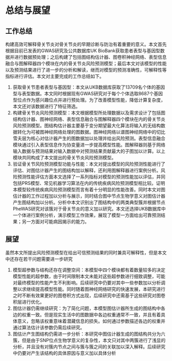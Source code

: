 # 总结与展望

## 工作总结

构建高效可解释骨关节炎对骨关节炎的早期诊断与防治有着重要的意义。本文首先根据目前已发表的GWAS研究及公共数据库UK BioBank获取患者表型与基因型数据并进行数据预处理；之后构建了包括图结构估计器、图卷积神经网络、表型信息融合与图解释器四个模块在内的骨关节炎风险预测模型；最后本文对该模型的性能以及预测结果进行了进一步的分析和解读，继而对模型的预测准确性，可解释性等指标进行评估。本文对主要完成的工作总结如下。

1. 获取骨关节患者表型与基因型：本文从UKB数据库获取了13709名个体的基因型与表型数据。本文同时根据现有GWAS研究对于每个个体选取8687个基因型位点作为感兴趣位点并进行预处理。为了改善模型性能，降低计算复杂度，本文还对该数据进行了特征筛选。
2. 构建骨关节炎风险预测模型：本文根据模型所处理数据以及需求设计了包括图结构估计器、图神经网络、表型信息融合与图解释器四个模块在内的骨关节炎风险预测模型。图结构估计器主要基于变分期望最大化算法将输入的无结构数据转化为可被图神经网络处理的图数据。图神经网络以谱图神经网络中的切比雪夫层为核心对估计器产生的图数据加以处理并给出风险预测。表型信息融合模块通过引入表型信息作为协变量进一步提高模型性能。图解释器则基于网络输入数据与预测结果对输入数据中对预测结果贡献最大的子图加以计算。以上模块共同构成了本文提出的骨关节炎风险预测模型。
3. 验证骨关节风险预测模型功能与性能：本文对提出模型的风险预测性能进行了评估、对图估计器产生的图结构加以解释，还利用图解释器进行案例分析。风险预测性能评估方面本文选择了一系列指标对模型的预测性能加以评估，并同包括PRS模型、常见机器学习算法在内的传统疾病风险预测模型相比较。证明本模型较传统疾病风险预测模型而言有着十分明显的性能改善。同时本文对图估计器的工作过程加以分析与展示，同时结合图中节点生物学意义对图估计器产生图结构加以分析。分析中本文识别出了图结构中的两类典型簇并根据节点PheWAS研究对该簇对于骨关节炎的意义加以研究。本文还选择UKB数据库中一个体进行案例分析，演示模型工作效果，展现了模型一方面给出可靠预测结果；另一方面对可能病因揭示的能力。

## 展望

虽然本文所提出风险预测模型在给出可信预测结果的同时兼具可解释性，但是本文中还存在若干问题需要进一步研究

1. 模型超参数与结构还存在调整空间：本模型中四个模块都有着数量较多的决定模型性能的超参数，由于时间限制本文未能对这些超参数进行细致调整，可能对最终模型的性能产生不利影响。后续研究中仍要对其中一些参数加以分析调整以求继续提高模型性能。同时随着图神经网络研究的快速发展，本研究进行之时不断有效果更好的图卷积方式出现，后续研究中还需基于这些研究对图卷积层进行优化。
2. 图估计器仍需继续研究：为了简化问题，本模型图估计器所生成的图结构中各边的权重一致。但是现实生活中的图数据中各边权重通常不一致，并且有着具体意义，忽略该权重意味着潜藏信息的损失。如何通过参数描述各边的权重并通过算法估计该参数仍需后续研究。
3. 图估计产生图结构仍需进一步分析：本研究中图估计器生成的图结构共分为六簇，但是由于SNP位点生物学意义的复杂性，本文只对其中两簇进行了浅显的分析，并且没有对簇内节点之间与簇与簇之间的关联加以深入解释。后续研究中仍要对产生该结构的具体原因与意义加以具体分析